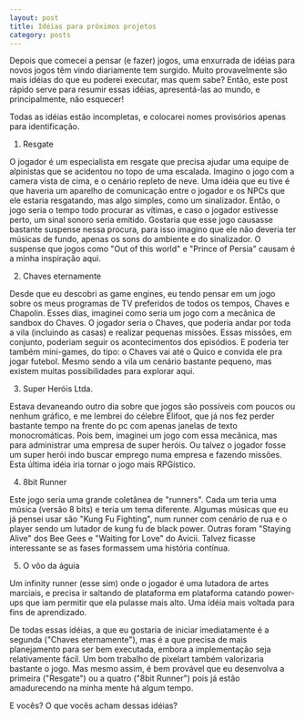 ```yaml
---
layout: post
title: Idéias para próximos projetos
category: posts
---
```


Depois que comecei a pensar (e fazer) jogos, uma enxurrada de idéias para novos jogos têm vindo diariamente tem surgido. Muito provavelmente são mais idéias do que eu poderei executar, mas quem sabe? Então, este post rápido serve para resumir essas idéias, apresentá-las ao mundo, e principalmente, não esquecer!

Todas as idéias estão incompletas, e colocarei nomes provisórios apenas para identificação. 

1) Resgate

O jogador é um especialista em resgate que precisa ajudar uma equipe de alpinistas que se acidentou no topo de uma escalada. Imagino o jogo com a camera vista de cima, e o cenário repleto de neve. Uma idéia que eu tive é que haveria um aparelho de comunicação entre o jogador e os NPCs que ele estaria resgatando, mas algo simples, como um sinalizador. Então, o jogo seria o tempo todo procurar as vítimas, e caso o jogador estivesse perto, um sinal sonoro seria emitido. Gostaria que esse jogo causasse bastante suspense nessa procura, para isso imagino que ele não deveria ter músicas de fundo, apenas os sons do ambiente e do sinalizador. O suspense que jogos como "Out of this world" e "Prince of Persia" causam é a minha inspiração aqui.

2) Chaves eternamente

Desde que eu descobri as game engines, eu tendo pensar em um jogo sobre os meus programas de TV preferidos de todos os tempos, Chaves e Chapolin. Esses dias, imaginei como seria um jogo com a mecânica de sandbox do Chaves. O jogador seria o Chaves, que poderia andar por toda a vila (incluindo as casas) e realizar pequenas missões. Essas missões, em conjunto, poderiam seguir os acontecimentos dos episódios. E poderia ter também mini-games, do tipo: o Chaves vai até o Quico e convida ele pra jogar futebol. Mesmo sendo a vila um cenário bastante pequeno, mas existem muitas possibilidades para explorar aqui.

3) Super Heróis Ltda.

Estava devaneando outro dia sobre que jogos são possíveis com poucos ou nenhum gráfico, e me lembrei do célebre Elifoot, que já nos fez perder bastante tempo na frente do pc com apenas janelas de texto monocromáticas. Pois bem, imaginei um jogo com essa mecânica, mas para administrar uma empresa de super heróis. Ou talvez o jogador fosse um super herói indo buscar emprego numa empresa e fazendo missões. Esta última idéia iria tornar o jogo mais RPGístico.

4) 8bit Runner

Este jogo seria uma grande coletânea de "runners". Cada um teria uma música (versão 8 bits) e teria um tema diferente. Algumas músicas que eu já pensei usar são "Kung Fu Fighting", num runner com cenário de rua e o player sendo um lutador de kung fu de black power. Outras foram "Staying Alive" dos Bee Gees e "Waiting for Love" do Avicii. Talvez ficasse interessante se as fases formassem uma história contínua.

5) O vôo da águia

Um infinity runner (esse sim) onde o jogador é uma lutadora de artes marciais, e precisa ir saltando de plataforma em plataforma catando power-ups que iam permitir que ela pulasse mais alto. Uma idéia mais voltada para fins de aprendizado.

De todas essas idéias, a que eu gostaria de iniciar imediatamente é a segunda ("Chaves eternamente"), mas é a que precisa de mais planejamento para ser bem executada, embora a implementação seja relativamente fácil. Um bom trabalho de pixelart também valorizaria bastante o jogo. Mas mesmo assim, é bem provável que eu desenvolva a primeira ("Resgate") ou a quatro ("8bit Runner") pois já estão amadurecendo na minha mente há algum tempo. 

E vocês? O que vocês acham dessas idéias?